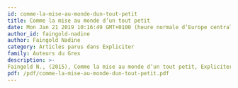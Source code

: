 ```yaml
---
id: comme-la-mise-au-monde-dun-tout-petit
title: Comme la mise au monde d’un tout petit
date: Mon Jan 21 2019 10:16:49 GMT+0100 (heure normale d’Europe centrale)
author_id: faingold-nadine
author: Faingold Nadine
category: Articles parus dans Expliciter
family: Auteurs du Grex
description: >-
Faingold N., (2015), Comme la mise au monde d’un tout petit, Expliciter n°107, p. 1-20. 
pdf: /pdf/comme-la-mise-au-monde-dun-tout-petit.pdf
---
```

